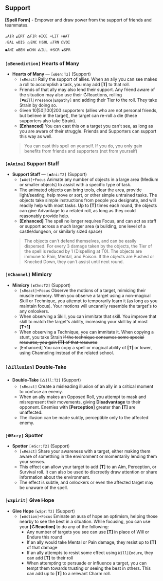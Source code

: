 
## Support
**[Spell Form]** - Empower and draw power from the support of friends and teammates.

```
☁AIR ◭ERT 🜂FIR ❆ICE 🗲LIT ☂WAT
☄BAL ⇆DIS ⚝ENC ⛓SOL ⚖TRN ΩVOI
⚉ANI ❂BEN ♜CHN 🜛ILL ⛯SCR ☯︎SPR
```

### `[❂Benediction]` Hearts of Many
- **Hearts of Many** — `[❂Ben:T2]` (Support)
  - `[↻React]` Rally the support of allies. When an ally you can see makes a roll to accomplish a task, you may add **[T]** to that roll.
  - Friends of that ally may also lend their support. Any friend aware of the situation may also use their ↻Reactions, rolling `[♥Will|Presence|Empathy]` and adding their Tier to the roll. They take Strain by doing so.
  - Given 10|50|100|200 supporters (allies who are not personal friends, but believe in the target), the target can re-roll a die (these supporters also take Strain).
  - **[Enhanced]** You can cast this on a target you can't see, as long as you are aware of their struggle. Friends and Supporters can support this way as well.
  > You can cast this spell on yourself. If you do, you only gain benefits from friends and supporters (not from yourself)

### `[⚉Anima]` Support Staff
- **Support Staff** — `[⚉Ani:T2]` (Support)
  - `[◆Act]+Focus` Animate any number of objects in a large area (Medium or smaller objects) to assist with a specific type of task.
  - The animated objects can bring tools, clear the area, provide light/seating, help move or sort, or other simple untrained tasks. The objects take simple instructions from people you designate, and will readily help with most tasks. Up to **[T]** times each round, the objects can give Advantage to a related roll, as long as they could reasonably provide help.
  - **[Enhanced]** The spell no longer requires Focus, and can act as staff or support across a much larger area (a building, one level of a castle/dungeon, or similarly sized space)
  > The objects can't defend themselves, and can be easily dispersed. For every 3 damage taken by the objects, the Tier of the spell is reduced by 1 (Dispelling at T0). The objects are immune to Pain, Mental, and Poison. If the objects are Pushed or Knocked Down, they can't assist until next round.

### `[♜Channel]` Mimicry
- **Mimicry** `[♜Chn:T2]` (Support)
  - `[↻React]+Focus` Observe the motions of a target, mimicing their muscle memory. When you observe a target using a non-magical Skill or Technique, you attempt to temporarily learn it (as long as you maintain focus). Your motions will uncannily resemble the target's to any onlookers.
  - When observing a Skill, you can immitate that skill. You improve that skill to match the target's ability, increasing your skill by at most **[T+1]**
  - When observing a Technique, you can immitate it. When copying a stunt, you take Strain ~~If the technique consumes some special resource, you gain **[T]** of that resource~~
  - [Enhanced] You can copy a spell or magical ability of **[T]** or lower, using Channeling instead of the related school.

### `[🜛Illusion]` Double-Take
- **Double-Take** `[🜛Ill:T2]` (Support)
  - `[↻React]` Create a misleading illusion of an ally in a critical moment to confuse an enemy.
  - When an ally makes an Opposed Roll, you attempt to mask and misrepresent their movements, giving **Disadvantage** to their opponent. Enemies with **[Perception]** greater than **[T]** are unaffected.
  - The illusion can be made subtly, perceptible only to the affected enemy.

### `[⛯Scry]` Spotter
- **Spotter** `[⛯Scr:T2]` (Support)
  - `[↻React]` Share your awareness with a target, either making them aware of something in the environment or momentarily lending them your senses.
  - This effect can allow your target to add **[T]** to an Aim, Perception, or Survival roll. It can also be used to discreetly draw attention or share information about the environment.
  - The effect is subtle, and onlookers or even the affected target may be unaware of the spell.

### `[☯︎Spirit]` Give Hope
- **Give Hope** `[☯︎Spr:T2]` (Support)
  - `[◆Action]+Focus` Eminate an aura of hope an optimism, helping those nearby to see the best in a situation. While focusing, you can use your **[↻Reaction]** to do any of the following:
    - Any number of targets you see can use **[T]** in place of Will or Endure this round
    - If an ally would take Mental or Pain damage, they resist up to **[T]** of that damage
    - If an ally attempts to resist some effect using `Will|Endure`, they can add **[T]** to their roll
    - When attempting to persuade or influence a target, you can tempt them towards trusting or seeing the best in others. This can add up to  **[T]** to a relevant Charm roll.
